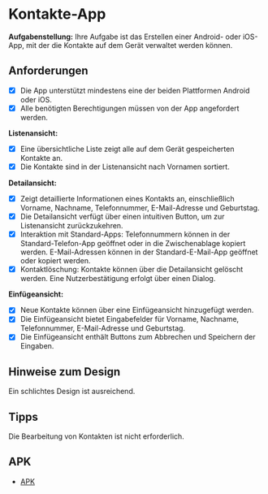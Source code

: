 # Kontakte-App

**Aufgabenstellung:** Ihre Aufgabe ist das Erstellen einer Android- oder iOS-App, mit der die Kontakte auf dem Gerät verwaltet werden können.

## Anforderungen

- [x] Die App unterstützt mindestens eine der beiden Plattformen Android oder iOS.
- [x] Alle benötigten Berechtigungen müssen von der App angefordert werden.

**Listenansicht:**
- [x] Eine übersichtliche Liste zeigt alle auf dem Gerät gespeicherten Kontakte an.
- [x] Die Kontakte sind in der Listenansicht nach Vornamen sortiert.
      
**Detailansicht:** 
- [x] Zeigt detaillierte Informationen eines Kontakts an, einschließlich Vorname, Nachname, Telefonnummer, E-Mail-Adresse und Geburtstag.
- [x] Die Detailansicht verfügt über einen intuitiven Button, um zur Listenansicht zurückzukehren.
- [x] Interaktion mit Standard-Apps: Telefonnummern können in der Standard-Telefon-App geöffnet oder in die Zwischenablage kopiert werden. E-Mail-Adressen können in der Standard-E-Mail-App geöffnet oder kopiert werden.
- [x] Kontaktlöschung: Kontakte können über die Detailansicht gelöscht werden. Eine Nutzerbestätigung erfolgt über einen Dialog.

**Einfügeansicht:**
- [x] Neue Kontakte können über eine Einfügeansicht hinzugefügt werden.
- [x] Die Einfügeansicht bietet Eingabefelder für Vorname, Nachname, Telefonnummer, E-Mail-Adresse und Geburtstag.
- [x] Die Einfügeansicht enthält Buttons zum Abbrechen und Speichern der Eingaben.

## Hinweise zum Design

Ein schlichtes Design ist ausreichend.

## Tipps

Die Bearbeitung von Kontakten ist nicht erforderlich.


## APK

- [APK](https://github.com/riedlial/Kontakte-App/releases/download/v1/Kontakte-App.apk)
